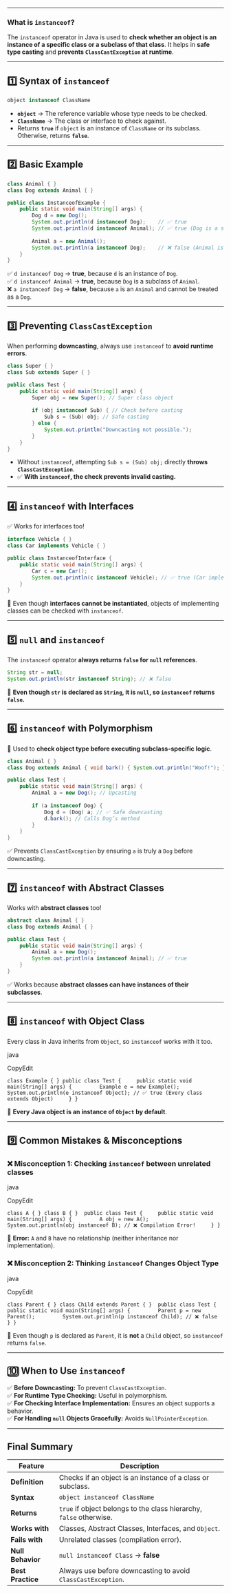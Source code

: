 
---


### **What is `instanceof`?**

The `instanceof` operator in Java is used to **check whether an object is an instance of a specific class or a subclass of that class**. It helps in **safe type casting** and **prevents `ClassCastException` at runtime**.

---

## **1️⃣ Syntax of `instanceof`**

```java
object instanceof ClassName
```

- **`object`** → The reference variable whose type needs to be checked.
- **`ClassName`** → The class or interface to check against.
- Returns **`true`** if `object` is an instance of `ClassName` or its subclass. Otherwise, returns **`false`**.

---

## **2️⃣ Basic Example**

```java
class Animal { }
class Dog extends Animal { }

public class InstanceofExample {
    public static void main(String[] args) {
        Dog d = new Dog();
        System.out.println(d instanceof Dog);    // ✅ true
        System.out.println(d instanceof Animal); // ✅ true (Dog is a subclass of Animal)
		
        Animal a = new Animal();
        System.out.println(a instanceof Dog);    // ❌ false (Animal is not a Dog)
    }
}
```

✅ `d instanceof Dog` → **true**, because `d` is an instance of `Dog`.  
✅ `d instanceof Animal` → **true**, because `Dog` is a subclass of `Animal`.  
❌ `a instanceof Dog` → **false**, because `a` is an `Animal` and cannot be treated as a `Dog`.

---

## **3️⃣ Preventing `ClassCastException`**

When performing **downcasting**, always use `instanceof` to **avoid runtime errors**.

```java
class Super { }
class Sub extends Super { }

public class Test {
    public static void main(String[] args) {
        Super obj = new Super(); // Super class object
		
        if (obj instanceof Sub) { // Check before casting
            Sub s = (Sub) obj; // Safe casting
        } else {
            System.out.println("Downcasting not possible.");
        }
    }
}
```

- Without `instanceof`, attempting `Sub s = (Sub) obj;` directly **throws `ClassCastException`**.
- ✅ **With `instanceof`, the check prevents invalid casting.**

---

## **4️⃣ `instanceof` with Interfaces**

✅ Works for interfaces too!

```java
interface Vehicle { }
class Car implements Vehicle { }

public class InstanceofInterface {
    public static void main(String[] args) {
        Car c = new Car();
        System.out.println(c instanceof Vehicle); // ✅ true (Car implements Vehicle)
    }
}
```

🔹 Even though **interfaces cannot be instantiated**, objects of implementing classes can be checked with `instanceof`.

---

## **5️⃣ `null` and `instanceof`**

The `instanceof` operator **always returns `false` for `null` references**.

```java
String str = null;
System.out.println(str instanceof String); // ❌ false
```

🔴 **Even though `str` is declared as `String`, it is `null`, so `instanceof` returns `false`.**

---

## **6️⃣ `instanceof` with Polymorphism**

🔹 Used to **check object type before executing subclass-specific logic**.

```java
class Animal { }
class Dog extends Animal { void bark() { System.out.println("Woof!"); } }

public class Test {
    public static void main(String[] args) {
        Animal a = new Dog(); // Upcasting
		
        if (a instanceof Dog) {
            Dog d = (Dog) a; // ✅ Safe downcasting
            d.bark(); // Calls Dog’s method
        }
    }
}
```

✅ Prevents `ClassCastException` by ensuring `a` is truly a `Dog` before downcasting.

---

## **7️⃣ `instanceof` with Abstract Classes**

Works with **abstract classes** too!

```java
abstract class Animal { }
class Dog extends Animal { }

public class Test {
    public static void main(String[] args) {
        Animal a = new Dog();
        System.out.println(a instanceof Animal); // ✅ true
    }
}
```

✅ Works because **abstract classes can have instances of their subclasses**.

---

## **8️⃣ `instanceof` with Object Class**

Every class in Java inherits from `Object`, so `instanceof` works with it too.

java

CopyEdit

`class Example { } public class Test {     public static void main(String[] args) {         Example e = new Example();         System.out.println(e instanceof Object); // ✅ true (Every class extends Object)     } }`

🔹 **Every Java object is an instance of `Object` by default**.

---

## **9️⃣ Common Mistakes & Misconceptions**

### ❌ **Misconception 1: Checking `instanceof` between unrelated classes**

java

CopyEdit

`class A { } class B { }  public class Test {     public static void main(String[] args) {         A obj = new A();         System.out.println(obj instanceof B); // ❌ Compilation Error!     } }`

🔴 **Error:** `A` and `B` have no relationship (neither inheritance nor implementation).

### ❌ **Misconception 2: Thinking `instanceof` Changes Object Type**

java

CopyEdit

`class Parent { } class Child extends Parent { }  public class Test {     public static void main(String[] args) {         Parent p = new Parent();         System.out.println(p instanceof Child); // ❌ false     } }`

🔴 Even though `p` is declared as `Parent`, it is **not** a `Child` object, so `instanceof` returns `false`.

---

## **🔟 When to Use `instanceof`**

✅ **Before Downcasting:** To prevent `ClassCastException`.  
✅ **For Runtime Type Checking:** Useful in polymorphism.  
✅ **For Checking Interface Implementation:** Ensures an object supports a behavior.  
✅ **For Handling `null` Objects Gracefully:** Avoids `NullPointerException`.

---

## **Final Summary**

|**Feature**|**Description**|
|---|---|
|**Definition**|Checks if an object is an instance of a class or subclass.|
|**Syntax**|`object instanceof ClassName`|
|**Returns**|`true` if object belongs to the class hierarchy, `false` otherwise.|
|**Works with**|Classes, Abstract Classes, Interfaces, and `Object`.|
|**Fails with**|Unrelated classes (compilation error).|
|**Null Behavior**|`null instanceof Class` → **false**|
|**Best Practice**|Always use before downcasting to avoid `ClassCastException`.|